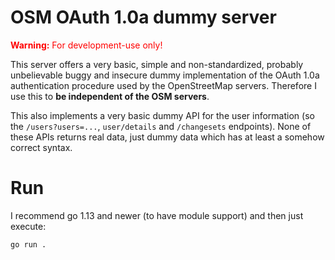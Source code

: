 # OSM OAuth 1.0a dummy server
<span style="color:red;"><b>Warning:</b> For development-use only!</span>

This server offers a very basic, simple and non-standardized, probably unbelievable buggy and insecure dummy implementation of the OAuth 1.0a authentication procedure used by the OpenStreetMap servers.
Therefore I use this to **be independent of the OSM servers**.

This also implements a very basic dummy API for the user information (so the `/users?users=...`, `user/details` and `/changesets` endpoints).
None of these APIs returns real data, just dummy data which has at least a somehow correct syntax.

# Run

I recommend go 1.13 and newer (to have module support) and then just execute:

```bash
go run .
```

